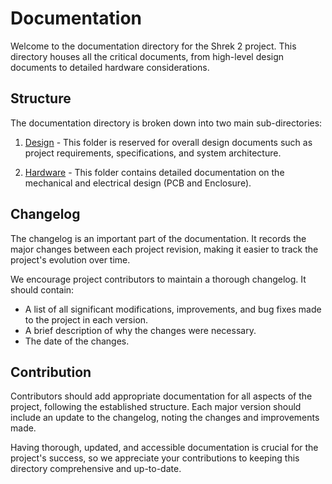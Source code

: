 # Documentation

Welcome to the documentation directory for the Shrek 2 project. This directory houses all the critical documents, from high-level design documents to detailed hardware considerations. 

## Structure

The documentation directory is broken down into two main sub-directories:

1. [Design](./design/README.md) - This folder is reserved for overall design documents such as project requirements, specifications, and system architecture. 

2. [Hardware](./hardware/README.md) - This folder contains detailed documentation on the mechanical and electrical design (PCB and Enclosure). 

## Changelog

The changelog is an important part of the documentation. It records the major changes between each project revision, making it easier to track the project's evolution over time.

We encourage project contributors to maintain a thorough changelog. It should contain:

- A list of all significant modifications, improvements, and bug fixes made to the project in each version.
- A brief description of why the changes were necessary.
- The date of the changes.

## Contribution

Contributors should add appropriate documentation for all aspects of the project, following the established structure. Each major version should include an update to the changelog, noting the changes and improvements made.

Having thorough, updated, and accessible documentation is crucial for the project's success, so we appreciate your contributions to keeping this directory comprehensive and up-to-date.
